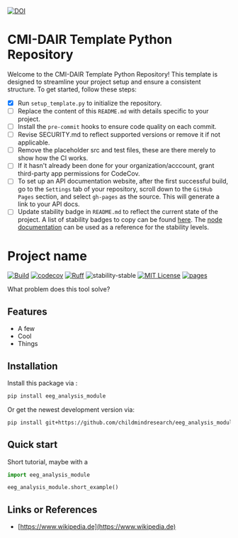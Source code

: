 [![DOI](https://zenodo.org/badge/657341621.svg)](https://zenodo.org/doi/10.5281/zenodo.10383685)

# CMI-DAIR Template Python Repository

Welcome to the CMI-DAIR Template Python Repository! This template is designed to streamline your project setup and ensure a consistent structure. To get started, follow these steps:


- [x] Run `setup_template.py` to initialize the repository.
- [ ] Replace the content of this `README.md` with details specific to your project.
- [ ] Install the `pre-commit` hooks to ensure code quality on each commit.
- [ ] Revise SECURITY.md to reflect supported versions or remove it if not applicable.
- [ ] Remove the placeholder src and test files, these are there merely to show how the CI works.
- [ ] If it hasn't already been done for your organization/acccount, grant third-party app permissions for CodeCov.
- [ ] To set up an API documentation website, after the first successful build, go to the `Settings` tab of your repository, scroll down to the `GitHub Pages` section, and select `gh-pages` as the source. This will generate a link to your API docs.
- [ ] Update stability badge in `README.md` to reflect the current state of the project. A list of stability badges to copy can be found [here](https://github.com/orangemug/stability-badges). The [node documentation](https://nodejs.org/docs/latest-v20.x/api/documentation.html#documentation_stability_index) can be used as a reference for the stability levels.

# Project name

[![Build](https://github.com/childmindresearch/eeg_analysis_module/actions/workflows/test.yaml/badge.svg?branch=main)](https://github.com/childmindresearch/eeg_analysis_module/actions/workflows/test.yaml?query=branch%3Amain)
[![codecov](https://codecov.io/gh/childmindresearch/eeg_analysis_module/branch/main/graph/badge.svg?token=22HWWFWPW5)](https://codecov.io/gh/childmindresearch/eeg_analysis_module)
[![Ruff](https://img.shields.io/endpoint?url=https://raw.githubusercontent.com/astral-sh/ruff/main/assets/badge/v2.json)](https://github.com/astral-sh/ruff)
![stability-stable](https://img.shields.io/badge/stability-stable-green.svg)
[![MIT License](https://img.shields.io/badge/license-MIT-blue.svg)](https://github.com/childmindresearch/eeg_analysis_module/blob/main/LICENSE)
[![pages](https://img.shields.io/badge/api-docs-blue)](https://childmindresearch.github.io/eeg_analysis_module)

What problem does this tool solve?

## Features

- A few
- Cool
- Things

## Installation

Install this package via :

```sh
pip install eeg_analysis_module
```

Or get the newest development version via:

```sh
pip install git+https://github.com/childmindresearch/eeg_analysis_module
```

## Quick start

Short tutorial, maybe with a

```Python
import eeg_analysis_module

eeg_analysis_module.short_example()
```

## Links or References

- [https://www.wikipedia.de](https://www.wikipedia.de)
